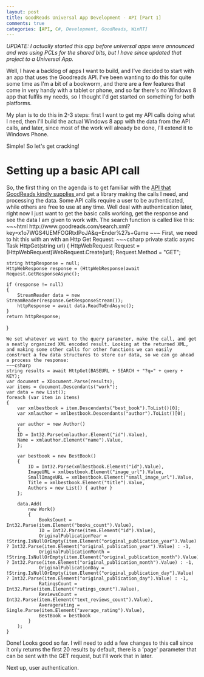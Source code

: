 ```yaml
---
layout: post
title: GoodReads Universal App Development - API [Part 1]
comments: true
categories: [API, C#, Development, GoodReads, WinRT]
---
```

<em>UPDATE: I actually started this app before universal apps were announced and was using PCLs for the shared bits, but I have since updated that project to a Universal App.</em>

Well, I have a backlog of apps I want to build, and I've decided to start with an app that uses the Goodreads API. I've been wanting to do this for quite some time as I'm a bit of a bookworm, and there are a few features that come in very handy with a tablet or phone, and so far there's no Windows 8 app that fulfils my needs, so I thought I'd get started on something for both platforms.

My plan is to do this in 2-3 steps: first I want to get my API calls doing what I need, then I'll build the actual Windows 8 app with the data from the API calls, and later, since most of the work will already be done, I'll extend it to Windows Phone.

Simple! So let's get cracking!
<h1>Setting up a basic API call</h1>
So, the first thing on the agenda is to get familiar with the <a title="http://www.goodreads.com/api" href="http://www.goodreads.com/api" target="_blank">API that GoodReads kindly supplies </a>and get a library making the calls I need, and processing the data. Some API calls require a user to be authenticated, while others are free to use at any time. Well deal with authentication later, right now I just want to get the basic calls working, get the response and see the data I am given to work with. The search function is called like this:
~~~html
http://www.goodreads.com/search.xml?key=x1o7WGS4UEMFOGRtxIPoJA&q=Ender%27s+Game
~~~
First, we need to hit this with an with an Http Get Request:
~~~csharp
private static async Task HttpGet(string url)
{
    HttpWebRequest Request = (HttpWebRequest)WebRequest.Create(url);
    Request.Method = "GET";
    
    string httpResponse = null;
    HttpWebResponse response = (HttpWebResponse)await Request.GetResponseAsync();
    
    if (response != null)
    {
        StreamReader data = new StreamReader(response.GetResponseStream());
        httpResponse = await data.ReadToEndAsync();
    }
    return httpResponse;
}
~~~
We set whatever we want to the query parameter, make the call, and get a neatly organized XML encoded result. Looking at the returned XML, and making some other calls for other functions we can easily construct a few data structures to store our data, so we can go ahead a process the response:
~~~csharp
string results = await HttpGet(BASEURL + SEARCH + "?q=" + query + KEY);
var document = XDocument.Parse(results);
var items = document.Descendants("work");
var data = new List();
foreach (var item in items)
{
    var xmlbestbook = item.Descendants("best_book").ToList()[0];
    var xmlauthor = xmlbestbook.Descendants("author").ToList()[0];

    var author = new Author()
    {
    ID = Int32.Parse(xmlauthor.Element("id").Value),
    Name = xmlauthor.Element("name").Value,
    };

    var bestbook = new BestBook()
    {
        ID = Int32.Parse(xmlbestbook.Element("id").Value),
        ImageURL = xmlbestbook.Element("image_url").Value,
        SmallImageURL = xmlbestbook.Element("small_image_url").Value,
        Title = xmlbestbook.Element("title").Value,
        Authors = new List() { author }
    };

    data.Add(
        new Work()
        {
            BooksCount = Int32.Parse(item.Element("books_count").Value),
            ID = Int32.Parse(item.Element("id").Value),
            OriginalPublicationYear = !String.IsNullOrEmpty(item.Element("original_publication_year").Value) ? Int32.Parse(item.Element("original_publication_year").Value) : -1,
            OriginalPublicationMonth = !String.IsNullOrEmpty(item.Element("original_publication_month").Value) ? Int32.Parse(item.Element("original_publication_month").Value) : -1,
            OriginalPublicationDay = !String.IsNullOrEmpty(item.Element("original_publication_day").Value) ? Int32.Parse(item.Element("original_publication_day").Value) : -1,
            RatingsCount = Int32.Parse(item.Element("ratings_count").Value),
            ReviewsCount = Int32.Parse(item.Element("text_reviews_count").Value),
            Averagerating = Single.Parse(item.Element("average_rating").Value),
            BestBook = bestbook
        }
    );
}
~~~
Done! Looks good so far. I will need to add a few changes to this call since it only returns the first 20 results by default, there is a 'page' parameter that can be sent with the GET request, but I'll work that in later.

Next up, user authentication.

